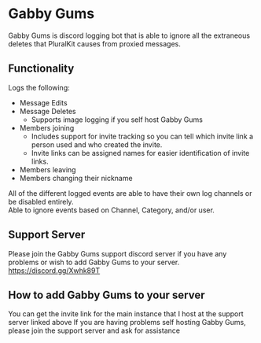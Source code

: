 # Gabby Gums

Gabby Gums is discord logging bot that is able to ignore all the extraneous deletes that PluralKit causes from proxied messages.

## Functionality
Logs the following:
* Message Edits
* Message Deletes
  * Supports image logging if you self host Gabby Gums
* Members joining
  * Includes support for invite tracking so you can tell which invite link a person used and who created the invite.
  * Invite links can be assigned names for easier identification of invite links.
* Members leaving
* Members changing their nickname  

All of the different logged events are able to have their own log channels or be disabled entirely.  
Able to ignore events based on Channel, Category, and/or user.


## Support Server
Please join the Gabby Gums support discord server if you have any problems or wish to add Gabby Gums to your server.
https://discord.gg/Xwhk89T

## How to add Gabby Gums to your server
You can get the invite link for the main instance that I host at the support server linked above
If you are having problems self hosting Gabby Gums, please join the support server and ask for assistance 
